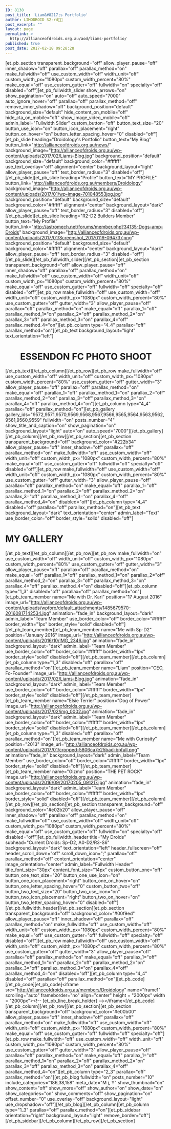 ```yaml
---
ID: 8138
post_title: 'Liam&#8217;s Portfolio'
author: LIMODROID S2-rd🔭🔬
post_excerpt: ""
layout: page
permalink: >
  http://allianceofdroids.org.au/aod/liams-portfolio/
published: true
post_date: 2017-02-18 09:28:28
---
```

[et_pb_section transparent_background="off" allow_player_pause="off" inner_shadow="off" parallax="off" parallax_method="on" make_fullwidth="off" use_custom_width="off" width_unit="off" custom_width_px="1080px" custom_width_percent="80%" make_equal="off" use_custom_gutter="off" fullwidth="on" specialty="off" disabled="off"][et_pb_fullwidth_slider show_arrows="on" show_pagination="on" auto="off" auto_speed="7000" auto_ignore_hover="off" parallax="off" parallax_method="off" remove_inner_shadow="off" background_position="default" background_size="default" hide_content_on_mobile="off" hide_cta_on_mobile="off" show_image_video_mobile="off" admin_label="Fullwidth Slider" custom_button="off" button_text_size="20" button_use_icon="on" button_icon_placement="right" button_on_hover="on" button_letter_spacing_hover="0" disabled="off"][et_pb_slide heading="Droidology's Portfolio" button_text="My Blog" button_link="http://allianceofdroids.org.au/news/" background_image="http://allianceofdroids.org.au/wp-content/uploads/2017/02/Liams-Blog.jpg" background_position="default" background_size="default" background_color="#ffffff" use_text_overlay="off" alignment="center" background_layout="light" allow_player_pause="off" text_border_radius="3" disabled="off"][/et_pb_slide][et_pb_slide heading="Profile" button_text="MY PROFILE" button_link="http://allianceofdroids.org.au/members/Droidology" background_image="http://allianceofdroids.org.au/wp-content/uploads/2017/01/wp-image-701048553jpg.jpg" background_position="default" background_size="default" background_color="#ffffff" alignment="center" background_layout="dark" allow_player_pause="off" text_border_radius="3" disabled="off"][/et_pb_slide][et_pb_slide heading="R2-D2 Builders Member" button_text="My Profile" button_link="http://astromech.net/forums/member.php?34135-Dogs-amp-Droids" background_image="http://allianceofdroids.org.au/wp-content/uploads/2017/01/Screenshot_20170119-094737.png" background_position="default" background_size="default" background_color="#ffffff" alignment="center" background_layout="dark" allow_player_pause="off" text_border_radius="3" disabled="off"][/et_pb_slide][/et_pb_fullwidth_slider][/et_pb_section][et_pb_section transparent_background="off" allow_player_pause="off" inner_shadow="off" parallax="off" parallax_method="on" make_fullwidth="off" use_custom_width="off" width_unit="off" custom_width_px="1080px" custom_width_percent="80%" make_equal="off" use_custom_gutter="off" fullwidth="off" specialty="off" disabled="off"][et_pb_row make_fullwidth="off" use_custom_width="off" width_unit="off" custom_width_px="1080px" custom_width_percent="80%" use_custom_gutter="off" gutter_width="3" allow_player_pause="off" parallax="off" parallax_method="on" make_equal="off" parallax_1="off" parallax_method_1="on" parallax_2="off" parallax_method_2="on" parallax_3="off" parallax_method_3="on" parallax_4="off" parallax_method_4="on"][et_pb_column type="4_4" parallax="off" parallax_method="on"][et_pb_text background_layout="light" text_orientation="left"]<h1 style="text-align: center;">ESSENDON FC PHOTO SHOOT</h1>[/et_pb_text][/et_pb_column][/et_pb_row][et_pb_row make_fullwidth="off" use_custom_width="off" width_unit="off" custom_width_px="1080px" custom_width_percent="80%" use_custom_gutter="off" gutter_width="3" allow_player_pause="off" parallax="off" parallax_method="on" make_equal="off" parallax_1="off" parallax_method_1="on" parallax_2="off" parallax_method_2="on" parallax_3="off" parallax_method_3="on" parallax_4="off" parallax_method_4="on"][et_pb_column type="4_4" parallax="off" parallax_method="on"][et_pb_gallery gallery_ids="9572,9571,9570,9569,9568,9567,9566,9565,9564,9563,9562,9561,9560,9559" fullwidth="on" posts_number="4" show_title_and_caption="on" show_pagination="on" background_layout="light" auto="on" auto_speed="7000"][/et_pb_gallery][/et_pb_column][/et_pb_row][/et_pb_section][et_pb_section transparent_background="off" background_color="#222b34" allow_player_pause="off" inner_shadow="off" parallax="off" parallax_method="on" make_fullwidth="off" use_custom_width="off" width_unit="off" custom_width_px="1080px" custom_width_percent="80%" make_equal="off" use_custom_gutter="off" fullwidth="off" specialty="off" disabled="off"][et_pb_row make_fullwidth="off" use_custom_width="off" width_unit="off" custom_width_px="1080px" custom_width_percent="80%" use_custom_gutter="off" gutter_width="3" allow_player_pause="off" parallax="off" parallax_method="on" make_equal="off" parallax_1="off" parallax_method_1="on" parallax_2="off" parallax_method_2="on" parallax_3="off" parallax_method_3="on" parallax_4="off" parallax_method_4="on" disabled="off"][et_pb_column type="4_4" disabled="off" parallax="off" parallax_method="on"][et_pb_text background_layout="dark" text_orientation="center" admin_label="Text" use_border_color="off" border_style="solid" disabled="off"]<h1>MY GALLERY</h1>[/et_pb_text][/et_pb_column][/et_pb_row][et_pb_row make_fullwidth="on" use_custom_width="off" width_unit="off" custom_width_px="1080px" custom_width_percent="80%" use_custom_gutter="off" gutter_width="3" allow_player_pause="off" parallax="off" parallax_method="on" make_equal="off" parallax_1="off" parallax_method_1="on" parallax_2="off" parallax_method_2="on" parallax_3="off" parallax_method_3="on" parallax_4="off" parallax_method_4="on" disabled="off"][et_pb_column type="1_3" disabled="off" parallax="off" parallax_method="on"][et_pb_team_member name="Me with Dr. Karl" position="17 August 2016" image_url="http://allianceofdroids.org.au/wp-content/uploads/wpforo/default_attachments/1485679570-20160817142534.jpg" animation="fade_in" background_layout="dark" admin_label="Team Member" use_border_color="off" border_color="#ffffff" border_width="1px" border_style="solid" disabled="off"][/et_pb_team_member][et_pb_team_member name="Me with Sp-D2" position="January 2016" image_url="http://allianceofdroids.org.au/wp-content/uploads/2016/10/IMG_2346.jpg" animation="fade_in" background_layout="dark" admin_label="Team Member" use_border_color="off" border_color="#ffffff" border_width="1px" border_style="solid" disabled="off"][/et_pb_team_member][/et_pb_column][et_pb_column type="1_3" disabled="off" parallax="off" parallax_method="on"][et_pb_team_member name="Liam" position="CEO, Fo-Founder" image_url="http://allianceofdroids.org.au/wp-content/uploads/2017/02/Liams-Blog.jpg" animation="fade_in" background_layout="dark" admin_label="Team Member" use_border_color="off" border_color="#ffffff" border_width="1px" border_style="solid" disabled="off"][/et_pb_team_member][et_pb_team_member name="Elsie Terrier" position="Dog of Power" image_url="http://allianceofdroids.org.au/wp-content/uploads/2017/02/img_0002.jpg" animation="fade_in" background_layout="dark" admin_label="Team Member" use_border_color="off" border_color="#ffffff" border_width="1px" border_style="solid" disabled="off"][/et_pb_team_member][/et_pb_column][et_pb_column type="1_3" disabled="off" parallax="off" parallax_method="on"][et_pb_team_member name="Me with Curiosity" position="2013" image_url="http://allianceofdroids.org.au/wp-content/uploads/2017/01/cropped-5806ca7e25bad-bpfull.png" animation="fade_in" background_layout="dark" admin_label="Team Member" use_border_color="off" border_color="#ffffff" border_width="1px" border_style="solid" disabled="off"][/et_pb_team_member][et_pb_team_member name="Gizmo" position="THE PET ROCK" image_url="http://allianceofdroids.org.au/wp-content/uploads/2016/09/20170205_091217.jpg" animation="fade_in" background_layout="dark" admin_label="Team Member" use_border_color="off" border_color="#ffffff" border_width="1px" border_style="solid" disabled="off"][/et_pb_team_member][/et_pb_column][/et_pb_row][/et_pb_section][et_pb_section transparent_background="off" background_color="#e02b20" allow_player_pause="off" inner_shadow="off" parallax="off" parallax_method="on" make_fullwidth="off" use_custom_width="off" width_unit="off" custom_width_px="1080px" custom_width_percent="80%" make_equal="off" use_custom_gutter="off" fullwidth="on" specialty="off" disabled="off"][et_pb_fullwidth_header title="My Droids" subhead="Current Droids: Sp-D2, A0-D2/R3-S6" background_layout="dark" text_orientation="left" header_fullscreen="off" header_scroll_down="off" scroll_down_icon=";" parallax="off" parallax_method="off" content_orientation="center" image_orientation="center" admin_label="Fullwidth Header" title_font_size="30px" content_font_size="14px" custom_button_one="off" button_one_text_size="20" button_one_use_icon="on" button_one_icon_placement="right" button_one_on_hover="on" button_one_letter_spacing_hover="0" custom_button_two="off" button_two_text_size="20" button_two_use_icon="on" button_two_icon_placement="right" button_two_on_hover="on" button_two_letter_spacing_hover="0" disabled="off"][/et_pb_fullwidth_header][/et_pb_section][et_pb_section transparent_background="off" background_color="#00f9ed" allow_player_pause="off" inner_shadow="off" parallax="off" parallax_method="on" make_fullwidth="off" use_custom_width="off" width_unit="off" custom_width_px="1080px" custom_width_percent="80%" make_equal="off" use_custom_gutter="off" fullwidth="off" specialty="off" disabled="off"][et_pb_row make_fullwidth="off" use_custom_width="off" width_unit="off" custom_width_px="1080px" custom_width_percent="80%" use_custom_gutter="off" gutter_width="3" allow_player_pause="off" parallax="off" parallax_method="on" make_equal="off" parallax_1="off" parallax_method_1="on" parallax_2="off" parallax_method_2="on" parallax_3="off" parallax_method_3="on" parallax_4="off" parallax_method_4="on" disabled="off"][et_pb_column type="4_4" disabled="off" parallax="off" parallax_method="on"][et_pb_code][/et_pb_code][et_pb_code]&lt;iframe src=&quot;http://allianceofdroids.org.au/members/Droidology&quot; name=&quot;frame1&quot; scrolling=&quot;auto&quot; frameborder=&quot;no&quot; align=&quot;center&quot; height = &quot;2000px&quot; width = &quot;2000px&quot;&gt;&lt;!-- [et_pb_line_break_holder] --&gt;&lt;/iframe&gt;[/et_pb_code][/et_pb_column][/et_pb_row][/et_pb_section][et_pb_section transparent_background="off" background_color="#e00b00" allow_player_pause="off" inner_shadow="off" parallax="off" parallax_method="on" make_fullwidth="off" use_custom_width="off" width_unit="off" custom_width_px="1080px" custom_width_percent="80%" make_equal="off" use_custom_gutter="off" fullwidth="off" specialty="off"][et_pb_row make_fullwidth="off" use_custom_width="off" width_unit="off" custom_width_px="1080px" custom_width_percent="80%" use_custom_gutter="off" gutter_width="3" allow_player_pause="off" parallax="off" parallax_method="on" make_equal="off" parallax_1="off" parallax_method_1="on" parallax_2="off" parallax_method_2="on" parallax_3="off" parallax_method_3="on" parallax_4="off" parallax_method_4="on"][et_pb_column type="2_3" parallax="off" parallax_method="on"][et_pb_blog fullwidth="on" posts_number="10" include_categories="186,38,158" meta_date="M j, Y" show_thumbnail="on" show_content="off" show_more="off" show_author="on" show_date="on" show_categories="on" show_comments="off" show_pagination="on" offset_number="0" use_overlay="off" background_layout="light" use_dropshadow="off"][/et_pb_blog][/et_pb_column][et_pb_column type="1_3" parallax="off" parallax_method="on"][et_pb_sidebar orientation="right" background_layout="light" remove_border="off"][/et_pb_sidebar][/et_pb_column][/et_pb_row][/et_pb_section]
